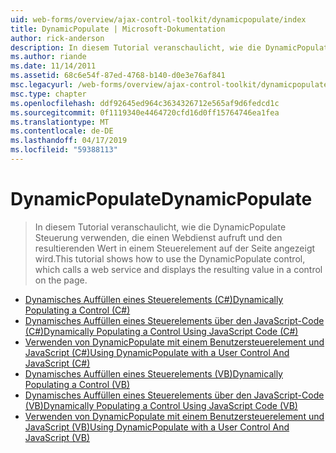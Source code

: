 ```yaml
---
uid: web-forms/overview/ajax-control-toolkit/dynamicpopulate/index
title: DynamicPopulate | Microsoft-Dokumentation
author: rick-anderson
description: In diesem Tutorial veranschaulicht, wie die DynamicPopulate Steuerung verwenden, die einen Webdienst aufruft und den resultierenden Wert in einem Steuerelement auf der Seite angezeigt wird.
ms.author: riande
ms.date: 11/14/2011
ms.assetid: 68c6e54f-87ed-4768-b140-d0e3e76af841
msc.legacyurl: /web-forms/overview/ajax-control-toolkit/dynamicpopulate
msc.type: chapter
ms.openlocfilehash: ddf92645ed964c3634326712e565af9d6fedcd1c
ms.sourcegitcommit: 0f1119340e4464720cfd16d0ff15764746ea1fea
ms.translationtype: MT
ms.contentlocale: de-DE
ms.lasthandoff: 04/17/2019
ms.locfileid: "59388113"
---
```

# <a name="dynamicpopulate"></a><span data-ttu-id="17055-103">DynamicPopulate</span><span class="sxs-lookup"><span data-stu-id="17055-103">DynamicPopulate</span></span>

> <span data-ttu-id="17055-104">In diesem Tutorial veranschaulicht, wie die DynamicPopulate Steuerung verwenden, die einen Webdienst aufruft und den resultierenden Wert in einem Steuerelement auf der Seite angezeigt wird.</span><span class="sxs-lookup"><span data-stu-id="17055-104">This tutorial shows how to use the DynamicPopulate control, which calls a web service and displays the resulting value in a control on the page.</span></span>


- [<span data-ttu-id="17055-105">Dynamisches Auffüllen eines Steuerelements (C#)</span><span class="sxs-lookup"><span data-stu-id="17055-105">Dynamically Populating a Control (C#)</span></span>](dynamically-populating-a-control-cs.md)
- [<span data-ttu-id="17055-106">Dynamisches Auffüllen eines Steuerelements über den JavaScript-Code (C#)</span><span class="sxs-lookup"><span data-stu-id="17055-106">Dynamically Populating a Control Using JavaScript Code (C#)</span></span>](dynamically-populating-a-control-using-javascript-code-cs.md)
- [<span data-ttu-id="17055-107">Verwenden von DynamicPopulate mit einem Benutzersteuerelement und JavaScript (C#)</span><span class="sxs-lookup"><span data-stu-id="17055-107">Using DynamicPopulate with a User Control And JavaScript (C#)</span></span>](using-dynamicpopulate-with-a-user-control-and-javascript-cs.md)
- [<span data-ttu-id="17055-108">Dynamisches Auffüllen eines Steuerelements (VB)</span><span class="sxs-lookup"><span data-stu-id="17055-108">Dynamically Populating a Control (VB)</span></span>](dynamically-populating-a-control-vb.md)
- [<span data-ttu-id="17055-109">Dynamisches Auffüllen eines Steuerelements über den JavaScript-Code (VB)</span><span class="sxs-lookup"><span data-stu-id="17055-109">Dynamically Populating a Control Using JavaScript Code (VB)</span></span>](dynamically-populating-a-control-using-javascript-code-vb.md)
- [<span data-ttu-id="17055-110">Verwenden von DynamicPopulate mit einem Benutzersteuerelement und JavaScript (VB)</span><span class="sxs-lookup"><span data-stu-id="17055-110">Using DynamicPopulate with a User Control And JavaScript (VB)</span></span>](using-dynamicpopulate-with-a-user-control-and-javascript-vb.md)
